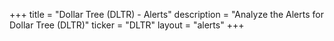 +++
title = "Dollar Tree (DLTR) - Alerts"
description = "Analyze the Alerts for Dollar Tree (DLTR)"
ticker = "DLTR"
layout = "alerts"
+++

